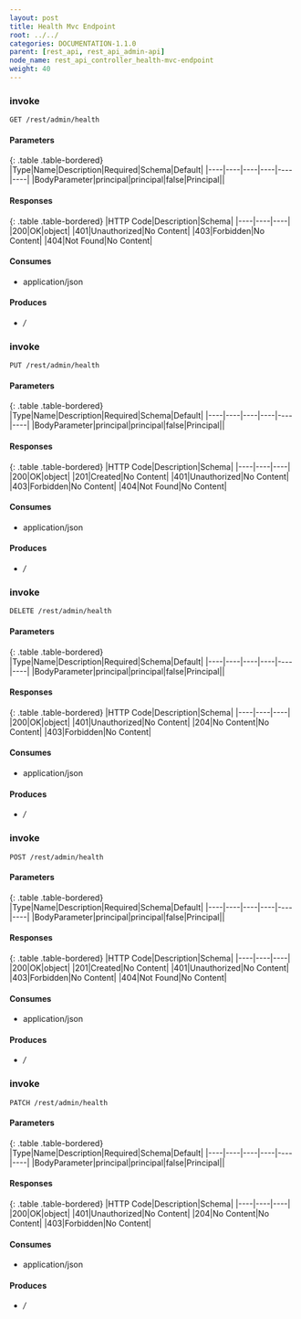 ```yaml
---
layout: post
title: Health Mvc Endpoint
root: ../../
categories: DOCUMENTATION-1.1.0
parent: [rest_api, rest_api_admin-api]
node_name: rest_api_controller_health-mvc-endpoint
weight: 40
---
```


### invoke
```
GET /rest/admin/health
```

#### Parameters

{: .table .table-bordered}
|Type|Name|Description|Required|Schema|Default|
|----|----|----|----|----|----|
|BodyParameter|principal|principal|false|Principal||


#### Responses

{: .table .table-bordered}
|HTTP Code|Description|Schema|
|----|----|----|
|200|OK|object|
|401|Unauthorized|No Content|
|403|Forbidden|No Content|
|404|Not Found|No Content|


#### Consumes

* application/json

#### Produces

* */*

### invoke
```
PUT /rest/admin/health
```

#### Parameters

{: .table .table-bordered}
|Type|Name|Description|Required|Schema|Default|
|----|----|----|----|----|----|
|BodyParameter|principal|principal|false|Principal||


#### Responses

{: .table .table-bordered}
|HTTP Code|Description|Schema|
|----|----|----|
|200|OK|object|
|201|Created|No Content|
|401|Unauthorized|No Content|
|403|Forbidden|No Content|
|404|Not Found|No Content|


#### Consumes

* application/json

#### Produces

* */*

### invoke
```
DELETE /rest/admin/health
```

#### Parameters

{: .table .table-bordered}
|Type|Name|Description|Required|Schema|Default|
|----|----|----|----|----|----|
|BodyParameter|principal|principal|false|Principal||


#### Responses

{: .table .table-bordered}
|HTTP Code|Description|Schema|
|----|----|----|
|200|OK|object|
|401|Unauthorized|No Content|
|204|No Content|No Content|
|403|Forbidden|No Content|


#### Consumes

* application/json

#### Produces

* */*

### invoke
```
POST /rest/admin/health
```

#### Parameters

{: .table .table-bordered}
|Type|Name|Description|Required|Schema|Default|
|----|----|----|----|----|----|
|BodyParameter|principal|principal|false|Principal||


#### Responses

{: .table .table-bordered}
|HTTP Code|Description|Schema|
|----|----|----|
|200|OK|object|
|201|Created|No Content|
|401|Unauthorized|No Content|
|403|Forbidden|No Content|
|404|Not Found|No Content|


#### Consumes

* application/json

#### Produces

* */*

### invoke
```
PATCH /rest/admin/health
```

#### Parameters

{: .table .table-bordered}
|Type|Name|Description|Required|Schema|Default|
|----|----|----|----|----|----|
|BodyParameter|principal|principal|false|Principal||


#### Responses

{: .table .table-bordered}
|HTTP Code|Description|Schema|
|----|----|----|
|200|OK|object|
|401|Unauthorized|No Content|
|204|No Content|No Content|
|403|Forbidden|No Content|


#### Consumes

* application/json

#### Produces

* */*

